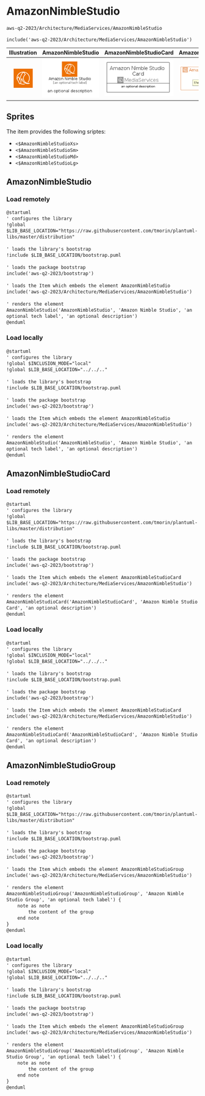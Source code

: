 # AmazonNimbleStudio


```text
aws-q2-2023/Architecture/MediaServices/AmazonNimbleStudio
```

```text
include('aws-q2-2023/Architecture/MediaServices/AmazonNimbleStudio')
```



| Illustration | AmazonNimbleStudio | AmazonNimbleStudioCard | AmazonNimbleStudioGroup |
| :---: | :---: | :---: | :---: |
| ![illustration for Illustration](../../../aws-q2-2023/Architecture/MediaServices/AmazonNimbleStudio.png) | ![illustration for AmazonNimbleStudio](../../../aws-q2-2023/Architecture/MediaServices/AmazonNimbleStudio.Local.png) | ![illustration for AmazonNimbleStudioCard](../../../aws-q2-2023/Architecture/MediaServices/AmazonNimbleStudioCard.Local.png) | ![illustration for AmazonNimbleStudioGroup](../../../aws-q2-2023/Architecture/MediaServices/AmazonNimbleStudioGroup.Local.png) |



## Sprites
The item provides the following sriptes:

- `<$AmazonNimbleStudioXs>`
- `<$AmazonNimbleStudioSm>`
- `<$AmazonNimbleStudioMd>`
- `<$AmazonNimbleStudioLg>`





## AmazonNimbleStudio

### Load remotely
```plantuml
@startuml
' configures the library
!global $LIB_BASE_LOCATION="https://raw.githubusercontent.com/tmorin/plantuml-libs/master/distribution"

' loads the library's bootstrap
!include $LIB_BASE_LOCATION/bootstrap.puml

' loads the package bootstrap
include('aws-q2-2023/bootstrap')

' loads the Item which embeds the element AmazonNimbleStudio
include('aws-q2-2023/Architecture/MediaServices/AmazonNimbleStudio')

' renders the element
AmazonNimbleStudio('AmazonNimbleStudio', 'Amazon Nimble Studio', 'an optional tech label', 'an optional description')
@enduml
```

### Load locally
```plantuml
@startuml
' configures the library
!global $INCLUSION_MODE="local"
!global $LIB_BASE_LOCATION="../../.."

' loads the library's bootstrap
!include $LIB_BASE_LOCATION/bootstrap.puml

' loads the package bootstrap
include('aws-q2-2023/bootstrap')

' loads the Item which embeds the element AmazonNimbleStudio
include('aws-q2-2023/Architecture/MediaServices/AmazonNimbleStudio')

' renders the element
AmazonNimbleStudio('AmazonNimbleStudio', 'Amazon Nimble Studio', 'an optional tech label', 'an optional description')
@enduml
```

## AmazonNimbleStudioCard

### Load remotely
```plantuml
@startuml
' configures the library
!global $LIB_BASE_LOCATION="https://raw.githubusercontent.com/tmorin/plantuml-libs/master/distribution"

' loads the library's bootstrap
!include $LIB_BASE_LOCATION/bootstrap.puml

' loads the package bootstrap
include('aws-q2-2023/bootstrap')

' loads the Item which embeds the element AmazonNimbleStudioCard
include('aws-q2-2023/Architecture/MediaServices/AmazonNimbleStudio')

' renders the element
AmazonNimbleStudioCard('AmazonNimbleStudioCard', 'Amazon Nimble Studio Card', 'an optional description')
@enduml
```

### Load locally
```plantuml
@startuml
' configures the library
!global $INCLUSION_MODE="local"
!global $LIB_BASE_LOCATION="../../.."

' loads the library's bootstrap
!include $LIB_BASE_LOCATION/bootstrap.puml

' loads the package bootstrap
include('aws-q2-2023/bootstrap')

' loads the Item which embeds the element AmazonNimbleStudioCard
include('aws-q2-2023/Architecture/MediaServices/AmazonNimbleStudio')

' renders the element
AmazonNimbleStudioCard('AmazonNimbleStudioCard', 'Amazon Nimble Studio Card', 'an optional description')
@enduml
```

## AmazonNimbleStudioGroup

### Load remotely
```plantuml
@startuml
' configures the library
!global $LIB_BASE_LOCATION="https://raw.githubusercontent.com/tmorin/plantuml-libs/master/distribution"

' loads the library's bootstrap
!include $LIB_BASE_LOCATION/bootstrap.puml

' loads the package bootstrap
include('aws-q2-2023/bootstrap')

' loads the Item which embeds the element AmazonNimbleStudioGroup
include('aws-q2-2023/Architecture/MediaServices/AmazonNimbleStudio')

' renders the element
AmazonNimbleStudioGroup('AmazonNimbleStudioGroup', 'Amazon Nimble Studio Group', 'an optional tech label') {
    note as note
        the content of the group
    end note
}
@enduml
```

### Load locally
```plantuml
@startuml
' configures the library
!global $INCLUSION_MODE="local"
!global $LIB_BASE_LOCATION="../../.."

' loads the library's bootstrap
!include $LIB_BASE_LOCATION/bootstrap.puml

' loads the package bootstrap
include('aws-q2-2023/bootstrap')

' loads the Item which embeds the element AmazonNimbleStudioGroup
include('aws-q2-2023/Architecture/MediaServices/AmazonNimbleStudio')

' renders the element
AmazonNimbleStudioGroup('AmazonNimbleStudioGroup', 'Amazon Nimble Studio Group', 'an optional tech label') {
    note as note
        the content of the group
    end note
}
@enduml
```

